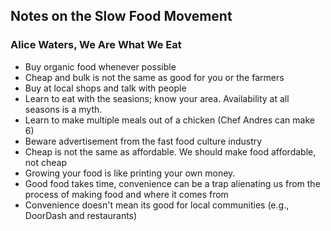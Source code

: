 
## Notes on the Slow Food Movement

### Alice Waters, We Are What We Eat

- Buy organic food whenever possible
- Cheap and bulk is not the same as good for you or the farmers
- Buy at local shops and talk with people
- Learn to eat with the seasions; know your area. Availability at all seasons is a myth.
- Learn to make multiple meals out of a chicken (Chef Andres can make 6)
- Beware advertisement from the fast food culture industry
- Cheap is not the same as affordable. We should make food affordable, not cheap
- Growing your food is like printing your own money.
- Good food takes time, convenience can be a trap alienating us from the process of making food and where it comes from
- Convenience doesn't mean its good for local communities (e.g., DoorDash and restaurants)
